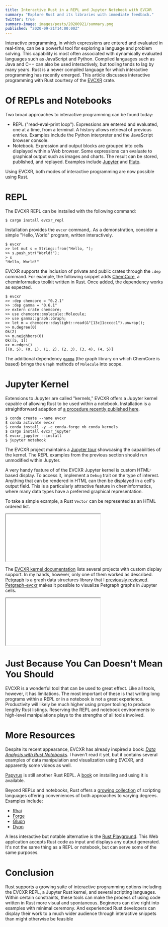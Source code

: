 ```yaml
---
title: Interactive Rust in a REPL and Jupyter Notebook with EVCXR
summary: "Explore Rust and its libraries with immediate feedback."
twitter: true
summary-image: images/posts/20200921/summary.png
published: "2020-09-21T14:00:00Z"
---
```


Interactive programming, in which expressions are entered and evaluated in real-time, can be a powerful tool for exploring a language and problem solving. This capability is most often associated with dynamically evaluated languages such as JavaScript and Python. Compiled languages such as Java and C++ can also be used interactively, but tooling tends to lag by many years. Rust is a newer compiled language for which interactive programming has recently emerged. This article discusses interactive programming with Rust courtesy of the [EVCXR](https://github.com/google/evcxr) crate.

# Of REPLs and Notebooks

Two broad approaches to interactive programming can be found today:

- REPL ("read-eval-print loop"). Expressions are entered and evaluated, one at a time, from a terminal. A history allows retrieval of previous entries. Examples include the Python interpreter and the JavaScript browser console.
- Notebook. Expression and output blocks are grouped into cells displayed within a Web browser. Some expressions can evaluate to graphical output such as images and charts. The result can be stored, published, and replayed. Examples include [Jupyter](https://jupyter.org) and [Pluto](https://github.com/fonsp/Pluto.jl).

Using EVCXR, both modes of interactive programming are now possible using Rust.

# REPL

The EVCXR REPL can be installed with the following command:

```console
$ cargo install evcxr_repl
```

Installation provides the `evcxr` command,. As a demonstration, consider a simple "Hello, World" program, written interactively.

```console
$ evcxr
>> let mut s = String::from("Hello, ");
>> s.push_str("World!");
> s
"Hello, World!"
```

EVCXR supports the inclusion of private and public crates through the `:dep` command. For example, the following snippet adds [ChemCore](https://github.com/rapodaca/chemcore), a cheminformatics toolkit written in Rust. Once added, the dependency works as expected.

```console
$ evcxr
>> :dep chemcore = "0.2.1"
>> :dep gamma = "0.6.1"
>> extern crate chemcore;
>> use chemcore::molecule::Molecule;
>> use gamma::graph::Graph;
>> let m = chemcore::daylight::read(&"[13c]1ccccc1").unwrap();
>> m.degree(0)
Ok(2)
>> m.neighbors(0)
Ok([5, 1])
>> m.edges()
[(0, 5), (0, 1), (1, 2), (2, 3), (3, 4), (4, 5)]
```

The additional dependency [`gamma`](https://github.com/metamolecular/gamma) (the graph library on which ChemCore is based) brings the `Graph` methods of `Molecule` into scope.

# Jupyter Kernel

Extensions to Jupyter are called "kernels," EVCXR offers a Jupyter kernel capable of allowing Rust to be used within a notebook. Installation is a straightforward adaption of [a procedure recently published here](/articles/2020/08/17/getting-started-rdkit-and-jupyter/).

```console
$ conda create --name evcxr
$ conda activate evcxr
$ conda install -y -c conda-forge nb_conda_kernels
$ cargo install evcxr_jupyter
$ evcxr_jupyter --install
$ jupyter notebook
```

The EVCXR project maintains a [Jupyter tour](https://github.com/google/evcxr/blob/master/evcxr_jupyter/samples/evcxr_jupyter_tour.ipynb) showcasing the capabilities of the kernel. The REPL examples from the previous section should run unmodified within Jupyter.

A very handy feature of of the EVCXR Jupyter kernel is custom HTML-based display. To access it, implement a `Debug` trait on the type of interest. Anything that can be rendered in HTML can then be displayed in a cell's output field. This is a particularly attractive feature in cheminformatics, where many data types have a preferred graphical representation.

To take a simple example, a Rust `Vector` can be represented as an HTML ordered list.

<iframe src="/images/posts/20200921/display-custom.html" onload="this.height=this.contentWindow.document.body.scrollHeight;" scrolling="no" class="jupyter"></iframe>

The [EVCXR kernel documentation](https://github.com/google/evcxr/blob/master/evcxr_jupyter/README.md) lists several projects with custom display support. In my hands, however, only one of them worked as described. [Petgraph](https://docs.rs/petgraph/0.5.0/petgraph/) is a graph data structures library that I [previously reviewed](/articles/2020/02/03/graphs-in-rust-an-introduction-to-petgraph/). [Petgraph-evcxr](https://github.com/timthelion/petgraph-evcxr) makes it possible to visualize Petgraph graphs in Jupyter cells.

<iframe src="/images/posts/20200921/petgraph-notebook.html" onload="this.height=this.contentWindow.document.body.scrollHeight;" scrolling="no" class="jupyter"></iframe>

# Just Because You Can Doesn't Mean You Should

EVCXR is a wonderful tool that can be used to great effect. Like all tools, however, it has limitations. The most important of these is that writing long programs within a REPL or in a notebook is not a great experience. Productivity will likely be much higher using proper tooling to produce lengthy Rust listings. Reserving the REPL and notebook environments to high-level manipulations plays to the strengths of all tools involved.

# More Resources

Despite its recent appearance, EVCXR has already inspired a book: *[Data Analysis with Rust Notebooks](https://datacrayon.com/shop/product/data-analysis-with-rust-notebooks/)*. I haven't read it yet, but it contains several examples of data manipulation and visualization using EVCXR, and apparently some videos as well.

[Papyrus](https://github.com/kurtlawrence/papyrus) is still another Rust REPL. A [book](https://kurtlawrence.github.io/papyrus/intro.html) on installing and using it is available.

Beyond REPLs and notebooks, Rust offers a [growing collection](https://github.com/ruse-lang/langs-in-rust) of scripting languages offering conveniences of both approaches to varying degrees. Examples include:

- [Rhai](https://github.com/jonathandturner/rhai)
- [Forge](https://github.com/zesterer/forge)
- [Gluon](https://github.com/gluon-lang/gluon)
- [Dyon](https://github.com/pistondevelopers/dyon)

A less interactive but notable alternative is the [Rust Playground](https://play.rust-lang.org). This Web application accepts Rust code as input and displays any output generated. It's not the same thing as a REPL or notebook, but can serve some of the same purposes.

# Conclusion

Rust supports a growing suite of interactive programming options including the EVCXR REPL, a Jupyter Rust kernel, and several scripting languages. Within certain constraints, these tools can make the process of using code written in Rust more visual and spontaneous. Beginners can dive right into examples with minimal ceremony. And experienced Rust developers can display their work to a much wider audience through interactive snippets than might otherwise be feasible